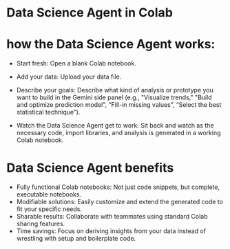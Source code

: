 # Data Science Agent in Colab #

# how the Data Science Agent works: #
- Start fresh: Open a blank Colab notebook.
- Add your data: Upload your data file.
- Describe your goals: Describe what kind of analysis or prototype you want to build in the Gemini side panel (e.g., "Visualize trends," "Build and optimize prediction model", “Fill-in missing values”, “Select the best statistical technique”).

- Watch the Data Science Agent get to work: Sit back and watch as the necessary code, import libraries, and analysis is generated in a working Colab notebook.
# Data Science Agent benefits #
- Fully functional Colab notebooks: Not just code snippets, but complete, executable notebooks.
- Modifiable solutions: Easily customize and extend the generated code to fit your specific needs.
- Sharable results: Collaborate with teammates using standard Colab sharing features.
- Time savings: Focus on deriving insights from your data instead of wrestling with setup and boilerplate code.
